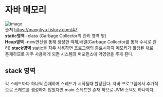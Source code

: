# 자바 메모리 
![image](https://user-images.githubusercontent.com/96284736/216857142-6a91954f-4da0-4d91-8f83-2709b36c3375.jpg)  
출처 https://mangkyu.tistory.com/47  
**static영역**   -class  (Garbage Collector의 관리 영역 밖)  
**Heap영역**  -new연산을 통해 생성한 객체,배열(Garbage Collector를 통해 수시로 관리)
**stack영역** 
static을 자주 사용하면 프로그램의 종료시까지 메모리가 할당된 채로 존재하므로 자주 사용하게 되면 시스템의 퍼포먼스에 악영향을 주게 된다.

## stack 영역
각 스레드마다 하나씩 존재하며 스레드가 시작될때 할당된다. 자바 프로그램에서 추가적으로 스레드를 생성하지 않았다면 main 스레드만 존재 하므로 JVM 스택도 하나이다.
